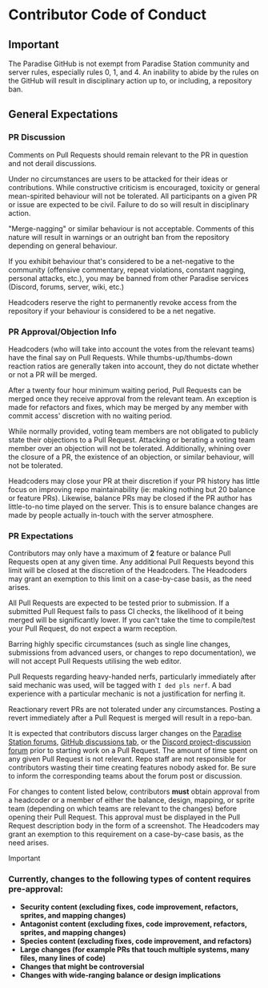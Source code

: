 # Contributor Code of Conduct

## Important

The Paradise GitHub is not exempt from Paradise Station community and server
rules, especially rules 0, 1, and 4. An inability to abide by the rules on the
GitHub will result in disciplinary action up to, or including, a repository ban.

## General Expectations

### PR Discussion

Comments on Pull Requests should remain relevant to the PR in question and not
derail discussions.

Under no circumstances are users to be attacked for their ideas or
contributions. While constructive criticism is encouraged, toxicity or general
mean-spirited behaviour will not be tolerated. All participants on a given PR or
issue are expected to be civil. Failure to do so will result in disciplinary
action.

"Merge-nagging" or similar behaviour is not acceptable. Comments of this nature
will result in warnings or an outright ban from the repository depending on
general behaviour.

If you exhibit behaviour that's considered to be a net-negative to the community
(offensive commentary, repeat violations, constant nagging, personal attacks,
etc.), you may be banned from other Paradise services (Discord, forums, server,
wiki, etc.)

Headcoders reserve the right to permanently revoke access from the repository if
your behaviour is considered to be a net negative.

### PR Approval/Objection Info

Headcoders (who will take into account the votes from the relevant teams) have
the final say on Pull Requests. While thumbs-up/thumbs-down reaction ratios are
generally taken into account, they do not dictate whether or not a PR will be
merged.

After a twenty four hour minimum waiting period, Pull Requests can be merged
once they receive approval from the relevant team. An exception is made for
refactors and fixes, which may be merged by any member with commit access'
discretion with no waiting period.

While normally provided, voting team members are not obligated to publicly state
their objections to a Pull Request. Attacking or berating a voting team member
over an objection will not be tolerated. Additionally, whining over the closure
of a PR, the existence of an objection, or similar behaviour, will not be
tolerated.

Headcoders may close your PR at their discretion if your PR history has little
focus on improving repo maintainability (ie: making nothing but 20 balance or
feature PRs). Likewise, balance PRs may be closed if the PR author has
little-to-no time played on the server. This is to ensure balance changes are
made by people actually in-touch with the server atmosphere.

### PR Expectations

Contributors may only have a maximum of **2** feature or balance Pull Requests
open at any given time. Any additional Pull Requests beyond this limit will be
closed at the discretion of the Headcoders. The Headcoders may grant an
exemption to this limit on a case-by-case basis, as the need arises.

All Pull Requests are expected to be tested prior to submission. If a submitted
Pull Request fails to pass CI checks, the likelihood of it being merged will be
significantly lower. If you can't take the time to compile/test your Pull
Request, do not expect a warm reception.

Barring highly specific circumstances (such as single line changes, submissions
from advanced users, or changes to repo documentation), we will not accept Pull
Requests utilising the web editor.

Pull Requests regarding heavy-handed nerfs, particularly immediately after said
mechanic was used, will be tagged with `I ded pls nerf`. A bad experience with a
particular mechanic is not a justification for nerfing it.

Reactionary revert PRs are not tolerated under any circumstances. Posting a
revert immediately after a Pull Request is merged will result in a repo-ban.

It is expected that contributors discuss larger changes on the
[Paradise Station forums](https://www.paradisestation.org/forum/91-code-discussion/),
[GitHub discussions tab](https://github.com/ParadiseSS13/Paradise/discussions),
or the [Discord project-discussion forum](https://discord.com/channels/145533722026967040/1110966752898207824)
prior to starting work on a Pull Request. The amount of time spent on any given
Pull Request is not relevant. Repo staff are not responsible for contributors
wasting their time creating features nobody asked for. Be sure to inform the
corresponding teams about the forum post or discussion.

For changes to content listed below, contributors **must** obtain approval from
a headcoder or a member of either the balance, design, mapping, or sprite team
(depending on which teams are relevant to the changes) before opening their Pull
Request. This approval must be displayed in the Pull Request description body in
the form of a screenshot. The Headcoders may grant an exemption to this
requirement on a case-by-case basis, as the need arises.

<!-- Add a fixed link so that changing the heading name doesn't break the link. -->

<a id="types-of-changes-that-need-approval"></a>

> [!IMPORTANT]
>
> <h3>Currently, changes to the following types of content requires pre-approval:</h3>
>
> - **Security content (excluding fixes, code improvement, refactors, sprites, and mapping changes)**
> - **Antagonist content (excluding fixes, code improvement, refactors, sprites, and mapping changes)**
> - **Species content (excluding fixes, code improvement, and refactors)**
> - **Large changes (for example PRs that touch multiple systems, many files, many lines of code)**
> - **Changes that might be controversial**
> - **Changes with wide-ranging balance or design implications**
